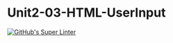 # Unit2-03-HTML-UserInput
[![GitHub's Super Linter](https://github.com/ICS2O-Programming-VanN/Unit2-03-HTML-UserInput/workflows/GitHub's%20Super%20Linter/badge.svg)](https://github.com/ICS2O-Programming-VanN/Unit2-03-HTML-UserInput/actions)